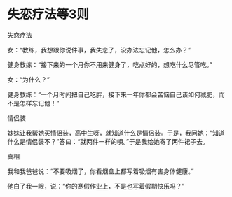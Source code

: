 # 失恋疗法等3则

失恋疗法 

女：“教练，我想跟你说件事，我失恋了，没办法忘记他，怎么办？” 

健身教练：“接下来的一个月你不用来健身了，吃点好的，想吃什么尽管吃。” 

女：“为什么？” 

健身教练：“一个月时间把自己吃胖，接下来一年你都会苦恼自己该如何减肥，而不是怎样忘记他！” 

情侣装 

妹妹让我帮她买情侣装，高中生呀，就知道什么是情侣装。于是，我问她：“知道什么是情侣装不？”答曰：“就两件一样的唄。”于是我给她寄了两件裙子去。 

真相 

我和我爸爸说：“不要吸烟了，你看烟盒上都写着吸烟有害身体健康。” 

他白了我一眼，说：“你的寒假作业上，不是也写着假期快乐吗？”